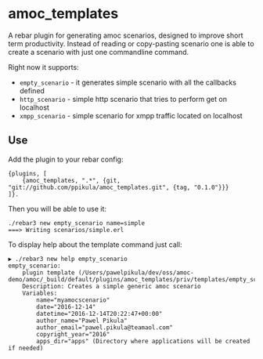amoc_templates
=====

A rebar plugin for generating amoc scenarios, designed to improve short term
productivity. Instead of reading or copy-pasting scenario one is able to create
a scenario with just one commandline command.

Right now it supports:

* `empty_scenario`  - it generates simple scenario with all the callbacks defined
* `http_scenario`   - simple http scenario that tries to perform get on localhost
* `xmpp_scenario`   - simple scenario for xmpp traffic located on localhost


Use
---

Add the plugin to your rebar config:

    {plugins, [
        {amoc_templates, ".*", {git, "git://github.com/ppikula/amoc_templates.git", {tag, "0.1.0"}}}
    ]}.

Then you will be able to use it:
    
    ./rebar3 new empty_scenario name=simple
    ===> Writing scenarios/simple.erl

To display help about the template command just call:
    
    ▶ ./rebar3 new help empty_scenario
    empty_scenario:
        plugin template (/Users/pawelpikula/dev/oss/amoc-demo/amoc/_build/default/plugins/amoc_templates/priv/templates/empty_scenario.template)
        Description: Creates a simple generic amoc scenario
        Variables:
            name="myamocscenario"
            date="2016-12-14"
            datetime="2016-12-14T20:22:47+00:00"
            author_name="Pawel Pikula"
            author_email="pawel.pikula@teamaol.com"
            copyright_year="2016"
            apps_dir="apps" (Directory where applications will be created if needed)

